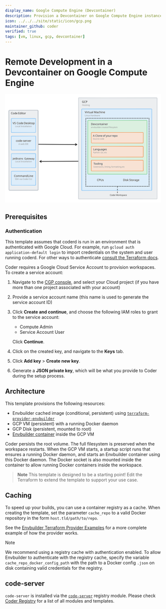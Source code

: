 ```yaml
---
display_name: Google Compute Engine (Devcontainer)
description: Provision a Devcontainer on Google Compute Engine instances as Coder workspaces
icon: ../../../site/static/icon/gcp.png
maintainer_github: coder
verified: true
tags: [vm, linux, gcp, devcontainer]
---
```


# Remote Development in a Devcontainer on Google Compute Engine

![Architecture Diagram](./architecture.svg)

## Prerequisites

### Authentication

This template assumes that coderd is run in an environment that is authenticated
with Google Cloud. For example, run `gcloud auth application-default login` to
import credentials on the system and user running coderd. For other ways to
authenticate [consult the Terraform
docs](https://registry.terraform.io/providers/hashicorp/google/latest/docs/guides/getting_started#adding-credentials).

Coder requires a Google Cloud Service Account to provision workspaces. To create
a service account:

1. Navigate to the [CGP
   console](https://console.cloud.google.com/projectselector/iam-admin/serviceaccounts/create),
   and select your Cloud project (if you have more than one project associated
   with your account)

1. Provide a service account name (this name is used to generate the service
   account ID)

1. Click **Create and continue**, and choose the following IAM roles to grant to
   the service account:

   - Compute Admin
   - Service Account User

   Click **Continue**.

1. Click on the created key, and navigate to the **Keys** tab.

1. Click **Add key** > **Create new key**.

1. Generate a **JSON private key**, which will be what you provide to Coder
   during the setup process.

## Architecture

This template provisions the following resources:

- Envbuilder cached image (conditional, persistent) using [`terraform-provider-envbuilder`](https://github.com/coder/terraform-provider-envbuilder)
- GCP VM (persistent) with a running Docker daemon
- GCP Disk (persistent, mounted to root)
- [Envbuilder container](https://github.com/coder/envbuilder) inside the GCP VM

Coder persists the root volume. The full filesystem is preserved when the workspace restarts.
When the GCP VM starts, a startup script runs that ensures a running Docker daemon, and starts
an Envbuilder container using this Docker daemon. The Docker socket is also mounted inside the container to allow running Docker containers inside the workspace.

> **Note**
> This template is designed to be a starting point! Edit the Terraform to extend the template to support your use case.

## Caching

To speed up your builds, you can use a container registry as a cache.
When creating the template, set the parameter `cache_repo` to a valid Docker repository in the form `host.tld/path/to/repo`.

See the [Envbuilder Terraform Provider Examples](https://github.com/coder/terraform-provider-envbuilder/blob/main/examples/resources/envbuilder_cached_image/envbuilder_cached_image_resource.tf/) for a more complete example of how the provider works.

> [!NOTE]
> We recommend using a registry cache with authentication enabled.
> To allow Envbuilder to authenticate with the registry cache, specify the variable `cache_repo_docker_config_path`
> with the path to a Docker config `.json` on disk containing valid credentials for the registry.

## code-server

`code-server` is installed via the [`code-server`](https://registry.coder.com/modules/coder/code-server) registry module. Please check [Coder Registry](https://registry.coder.com) for a list of all modules and templates.
